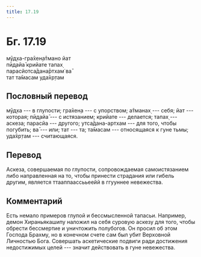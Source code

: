 ```yaml
---
title: 17.19
---
```


# Бг. 17.19
мӯд̣ха-гра̄хен̣а̄тмано йат<br/>
пӣд̣айа̄ крийате тапах̣<br/>
парасйотса̄дана̄ртхам̇ ва̄<br/>
тат та̄масам уда̄хр̣там
## Пословный перевод

мӯд̣ха --- в глупости; гра̄хен̣а --- с упорством; а̄тманах̣ --- себя; йат ---
которая; пӣд̣айа̄ --- с истязанием; крийате --- делается; тапах̣ ---
аскеза; парасйа --- другого; утса̄дана-артхам --- для того, чтобы
погубить; ва̄ --- или; тат --- та; та̄масам --- относящаяся к гуне тьмы;
уда̄хр̣там --- считающаяся.

## Перевод

Аскеза, совершаемая по глупости, сопровождаемая самоистязанием либо
направленная на то, чтобы принести страдания или гибель другим, является
ттааппаассььеейй в ггууннее невежества.

## Комментарий

Есть немало примеров глупой и бессмысленной тапасьи. Например, демон
Хираньякашипу наложил на себя суровую аскезу для того, чтобы обрести
бессмертие и уничтожить полубогов. Он просил об этом Господа Брахму, но
в конечном счете сам был убит Верховной Личностью Бога. Совершать
аскетические подвиги ради достижения недостижимых целей --- значит
действовать в гуне невежества.
